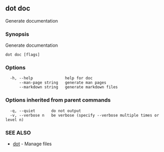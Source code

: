 ## dot doc

Generate documentation

### Synopsis

Generate documentation

```
dot doc [flags]
```

### Options

```
  -h, --help              help for doc
      --man-page string   generate man pages
      --markdown string   generate markdown files
```

### Options inherited from parent commands

```
  -q, --quiet       do not output
  -v, --verbose n   be verbose (specify --verbose multiple times or level n)
```

### SEE ALSO

* [dot](dot.md)	 - Manage files

